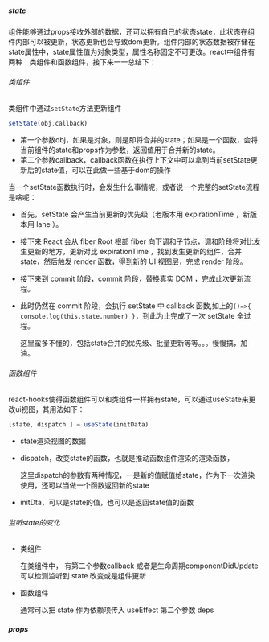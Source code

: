 ##### state

组件能够通过props接收外部的数据，还可以拥有自己的状态state，此状态在组件内部可以被更新，状态更新也会导致dom更新。组件内部的状态数据被存储在state属性中，state属性值为对象类型，属性名称固定不可更改。react中组件有两种：类组件和函数组件，接下来一一总结下：

###### 类组件

类组件中通过`setState`方法更新组件

```javascript
setState(obj,callback)
```

- 第一个参数obj，如果是对象，则是即将合并的state；如果是一个函数，会将当前组件的state和props作为参数，返回值用于合并新的state。
- 第二个参数callback，callback函数在执行上下文中可以拿到当前setState更新后的state值，可以在此做一些基于dom的操作

当一个setState函数执行时，会发生什么事情呢，或者说一个完整的setState流程是啥呢：

- 首先，setState 会产生当前更新的优先级（老版本用 expirationTime ，新版本用 lane ）。

- 接下来 React 会从 fiber Root 根部 fiber 向下调和子节点，调和阶段将对比发生更新的地方，更新对比 expirationTime ，找到发生更新的组件，合并 state，然后触发 render 函数，得到新的 UI 视图层，完成 render 阶段。

- 接下来到 commit 阶段，commit 阶段，替换真实 DOM ，完成此次更新流程。

- 此时仍然在 commit 阶段，会执行 setState 中 callback 函数,如上的`()=>{ console.log(this.state.number) }`，到此为止完成了一次 setState 全过程。

  这里蛮多不懂的，包括state合并的优先级、批量更新等等。。。慢慢搞，加油。

###### 函数组件

react-hooks使得函数组件可以和类组件一样拥有state，可以通过useState来更改ui视图，其用法如下：

```javascript
[state, dispatch ] = useState(initData)
```

- state渲染视图的数据

- dispatch，改变state的函数，也就是推动函数组件渲染的渲染函数，

  这里dispatch的参数有两种情况，一是新的值赋值给state，作为下一次渲染使用，还可以当做一个函数返回新的state

- initDta，可以是state的值，也可以是返回state值的函数

###### 监听state的变化

- 类组件

  在类组件中， 有第二个参数callback 或者是生命周期componentDidUpdate 可以检测监听到 state 改变或是组件更新 

- 函数组件

   通常可以把 state 作为依赖项传入 useEffect 第二个参数 deps 

##### props

















